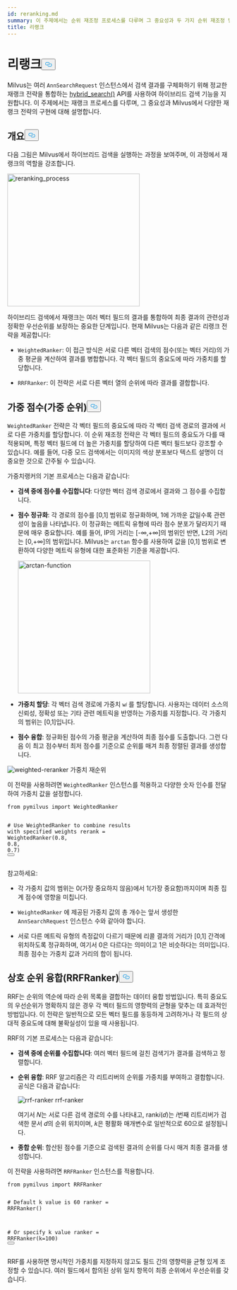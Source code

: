 ```yaml
---
id: reranking.md
summary: 이 주제에서는 순위 재조정 프로세스를 다루며 그 중요성과 두 가지 순위 재조정 방법의 구현에 대해 설명합니다.
title: 리랭크
---
```

<h1 id="Reranking" class="common-anchor-header">리랭크<button data-href="#Reranking" class="anchor-icon" translate="no">
      <svg translate="no"
        aria-hidden="true"
        focusable="false"
        height="20"
        version="1.1"
        viewBox="0 0 16 16"
        width="16"
      >
        <path
          fill="#0092E4"
          fill-rule="evenodd"
          d="M4 9h1v1H4c-1.5 0-3-1.69-3-3.5S2.55 3 4 3h4c1.45 0 3 1.69 3 3.5 0 1.41-.91 2.72-2 3.25V8.59c.58-.45 1-1.27 1-2.09C10 5.22 8.98 4 8 4H4c-.98 0-2 1.22-2 2.5S3 9 4 9zm9-3h-1v1h1c1 0 2 1.22 2 2.5S13.98 12 13 12H9c-.98 0-2-1.22-2-2.5 0-.83.42-1.64 1-2.09V6.25c-1.09.53-2 1.84-2 3.25C6 11.31 7.55 13 9 13h4c1.45 0 3-1.69 3-3.5S14.5 6 13 6z"
        ></path>
      </svg>
    </button></h1><p>Milvus는 여러 <code translate="no">AnnSearchRequest</code> 인스턴스에서 검색 결과를 구체화하기 위해 정교한 재랭크 전략을 통합하는 <a href="https://milvus.io/api-reference/pymilvus/v2.4.x/ORM/Collection/hybrid_search.md">hybrid_search()</a> API를 사용하여 하이브리드 검색 기능을 지원합니다. 이 주제에서는 재랭크 프로세스를 다루며, 그 중요성과 Milvus에서 다양한 재랭크 전략의 구현에 대해 설명합니다.</p>
<h2 id="Overview" class="common-anchor-header">개요<button data-href="#Overview" class="anchor-icon" translate="no">
      <svg translate="no"
        aria-hidden="true"
        focusable="false"
        height="20"
        version="1.1"
        viewBox="0 0 16 16"
        width="16"
      >
        <path
          fill="#0092E4"
          fill-rule="evenodd"
          d="M4 9h1v1H4c-1.5 0-3-1.69-3-3.5S2.55 3 4 3h4c1.45 0 3 1.69 3 3.5 0 1.41-.91 2.72-2 3.25V8.59c.58-.45 1-1.27 1-2.09C10 5.22 8.98 4 8 4H4c-.98 0-2 1.22-2 2.5S3 9 4 9zm9-3h-1v1h1c1 0 2 1.22 2 2.5S13.98 12 13 12H9c-.98 0-2-1.22-2-2.5 0-.83.42-1.64 1-2.09V6.25c-1.09.53-2 1.84-2 3.25C6 11.31 7.55 13 9 13h4c1.45 0 3-1.69 3-3.5S14.5 6 13 6z"
        ></path>
      </svg>
    </button></h2><p>다음 그림은 Milvus에서 하이브리드 검색을 실행하는 과정을 보여주며, 이 과정에서 재랭크의 역할을 강조합니다.</p>
<p><img translate="no" src="/docs/v2.4.x/assets/multi-vector-rerank.png" alt="reranking_process" width="300"/></p>
<p>하이브리드 검색에서 재랭크는 여러 벡터 필드의 결과를 통합하여 최종 결과의 관련성과 정확한 우선순위를 보장하는 중요한 단계입니다. 현재 Milvus는 다음과 같은 리랭크 전략을 제공합니다:</p>
<ul>
<li><p><code translate="no">WeightedRanker</code>: 이 접근 방식은 서로 다른 벡터 검색의 점수(또는 벡터 거리)의 가중 평균을 계산하여 결과를 병합합니다. 각 벡터 필드의 중요도에 따라 가중치를 할당합니다.</p></li>
<li><p><code translate="no">RRFRanker</code>: 이 전략은 서로 다른 벡터 열의 순위에 따라 결과를 결합합니다.</p></li>
</ul>
<h2 id="Weighted-Scoring-WeightedRanker" class="common-anchor-header">가중 점수(가중 순위)<button data-href="#Weighted-Scoring-WeightedRanker" class="anchor-icon" translate="no">
      <svg translate="no"
        aria-hidden="true"
        focusable="false"
        height="20"
        version="1.1"
        viewBox="0 0 16 16"
        width="16"
      >
        <path
          fill="#0092E4"
          fill-rule="evenodd"
          d="M4 9h1v1H4c-1.5 0-3-1.69-3-3.5S2.55 3 4 3h4c1.45 0 3 1.69 3 3.5 0 1.41-.91 2.72-2 3.25V8.59c.58-.45 1-1.27 1-2.09C10 5.22 8.98 4 8 4H4c-.98 0-2 1.22-2 2.5S3 9 4 9zm9-3h-1v1h1c1 0 2 1.22 2 2.5S13.98 12 13 12H9c-.98 0-2-1.22-2-2.5 0-.83.42-1.64 1-2.09V6.25c-1.09.53-2 1.84-2 3.25C6 11.31 7.55 13 9 13h4c1.45 0 3-1.69 3-3.5S14.5 6 13 6z"
        ></path>
      </svg>
    </button></h2><p><code translate="no">WeightedRanker</code> 전략은 각 벡터 필드의 중요도에 따라 각 벡터 검색 경로의 결과에 서로 다른 가중치를 할당합니다. 이 순위 재조정 전략은 각 벡터 필드의 중요도가 다를 때 적용되며, 특정 벡터 필드에 더 높은 가중치를 할당하여 다른 벡터 필드보다 강조할 수 있습니다. 예를 들어, 다중 모드 검색에서는 이미지의 색상 분포보다 텍스트 설명이 더 중요한 것으로 간주될 수 있습니다.</p>
<p>가중치랭커의 기본 프로세스는 다음과 같습니다:</p>
<ul>
<li><p><strong>검색 중에 점수를 수집합니다</strong>: 다양한 벡터 검색 경로에서 결과와 그 점수를 수집합니다.</p></li>
<li><p><strong>점수 정규화</strong>: 각 경로의 점수를 [0,1] 범위로 정규화하며, 1에 가까운 값일수록 관련성이 높음을 나타냅니다. 이 정규화는 메트릭 유형에 따라 점수 분포가 달라지기 때문에 매우 중요합니다. 예를 들어, IP의 거리는 [-∞,+∞]의 범위인 반면, L2의 거리는 [0,+∞]의 범위입니다. Milvus는 <code translate="no">arctan</code> 함수를 사용하여 값을 [0,1] 범위로 변환하여 다양한 메트릭 유형에 대한 표준화된 기준을 제공합니다.</p>
<p><img translate="no" src="/docs/v2.4.x/assets/arctan.png" alt="arctan-function" width="300"/></p></li>
<li><p><strong>가중치 할당</strong>: 각 벡터 검색 경로에 가중치 <code translate="no">w𝑖</code> 를 할당합니다. 사용자는 데이터 소스의 신뢰성, 정확성 또는 기타 관련 메트릭을 반영하는 가중치를 지정합니다. 각 가중치의 범위는 [0,1]입니다.</p></li>
<li><p><strong>점수 융합</strong>: 정규화된 점수의 가중 평균을 계산하여 최종 점수를 도출합니다. 그런 다음 이 최고 점수부터 최저 점수를 기준으로 순위를 매겨 최종 정렬된 결과를 생성합니다.</p></li>
</ul>
<p>
  
   <span class="img-wrapper"> <img translate="no" src="/docs/v2.4.x//assets/weighted-reranker.png" alt="weighted-reranker" class="doc-image" id="weighted-reranker" />
   </span> <span class="img-wrapper"> <span>가중치 재순위</span> </span></p>
<p>이 전략을 사용하려면 <code translate="no">WeightedRanker</code> 인스턴스를 적용하고 다양한 숫자 인수를 전달하여 가중치 값을 설정합니다.</p>
<pre><code translate="no" class="language-python"><span class="hljs-keyword">from</span> pymilvus <span class="hljs-keyword">import</span> WeightedRanker

<span class="hljs-comment"># Use WeightedRanker to combine results with specified weights</span>
rerank = WeightedRanker(<span class="hljs-number">0.8</span>, <span class="hljs-number">0.8</span>, <span class="hljs-number">0.7</span>) 
<button class="copy-code-btn"></button></code></pre>
<p>참고하세요:</p>
<ul>
<li><p>각 가중치 값의 범위는 0(가장 중요하지 않음)에서 1(가장 중요함)까지이며 최종 집계 점수에 영향을 미칩니다.</p></li>
<li><p><code translate="no">WeightedRanker</code> 에 제공된 가중치 값의 총 개수는 앞서 생성한 <code translate="no">AnnSearchRequest</code> 인스턴스 수와 같아야 합니다.</p></li>
<li><p>서로 다른 메트릭 유형의 측정값이 다르기 때문에 리콜 결과의 거리가 [0,1] 간격에 위치하도록 정규화하며, 여기서 0은 다르다는 의미이고 1은 비슷하다는 의미입니다. 최종 점수는 가중치 값과 거리의 합이 됩니다.</p></li>
</ul>
<h2 id="Reciprocal-Rank-Fusion-RRFRanker" class="common-anchor-header">상호 순위 융합(RRFRanker)<button data-href="#Reciprocal-Rank-Fusion-RRFRanker" class="anchor-icon" translate="no">
      <svg translate="no"
        aria-hidden="true"
        focusable="false"
        height="20"
        version="1.1"
        viewBox="0 0 16 16"
        width="16"
      >
        <path
          fill="#0092E4"
          fill-rule="evenodd"
          d="M4 9h1v1H4c-1.5 0-3-1.69-3-3.5S2.55 3 4 3h4c1.45 0 3 1.69 3 3.5 0 1.41-.91 2.72-2 3.25V8.59c.58-.45 1-1.27 1-2.09C10 5.22 8.98 4 8 4H4c-.98 0-2 1.22-2 2.5S3 9 4 9zm9-3h-1v1h1c1 0 2 1.22 2 2.5S13.98 12 13 12H9c-.98 0-2-1.22-2-2.5 0-.83.42-1.64 1-2.09V6.25c-1.09.53-2 1.84-2 3.25C6 11.31 7.55 13 9 13h4c1.45 0 3-1.69 3-3.5S14.5 6 13 6z"
        ></path>
      </svg>
    </button></h2><p>RRF는 순위의 역순에 따라 순위 목록을 결합하는 데이터 융합 방법입니다. 특히 중요도의 우선순위가 명확하지 않은 경우 각 벡터 필드의 영향력의 균형을 맞추는 데 효과적인 방법입니다. 이 전략은 일반적으로 모든 벡터 필드를 동등하게 고려하거나 각 필드의 상대적 중요도에 대해 불확실성이 있을 때 사용됩니다.</p>
<p>RRF의 기본 프로세스는 다음과 같습니다:</p>
<ul>
<li><p><strong>검색 중에 순위를 수집합니다</strong>: 여러 벡터 필드에 걸친 검색기가 결과를 검색하고 정렬합니다.</p></li>
<li><p><strong>순위 융합</strong>: RRF 알고리즘은 각 리트리버의 순위를 가중치를 부여하고 결합합니다. 공식은 다음과 같습니다:</p>
<p>
  
   <span class="img-wrapper"> <img translate="no" src="/docs/v2.4.x//assets/rrf-ranker.png" alt="rrf-ranker" class="doc-image" id="rrf-ranker" />
   </span> <span class="img-wrapper"> <span>rrf-ranker</span> </span></p>
<p>여기서 𝑁는 서로 다른 검색 경로의 수를 나타내고, rank𝑖(𝑑)는 𝑖번째 리트리버가 검색한 문서 𝑑의 순위 위치이며, 𝑘은 평활화 매개변수로 일반적으로 60으로 설정됩니다.</p></li>
<li><p><strong>종합 순위</strong>: 합산된 점수를 기준으로 검색된 결과의 순위를 다시 매겨 최종 결과를 생성합니다.</p></li>
</ul>
<p>이 전략을 사용하려면 <code translate="no">RRFRanker</code> 인스턴스를 적용합니다.</p>
<pre><code translate="no" class="language-python"><span class="hljs-keyword">from</span> pymilvus <span class="hljs-keyword">import</span> RRFRanker

<span class="hljs-comment"># Default k value is 60</span>
ranker = RRFRanker()

<span class="hljs-comment"># Or specify k value</span>
ranker = RRFRanker(k=<span class="hljs-number">100</span>)
<button class="copy-code-btn"></button></code></pre>
<p>RRF를 사용하면 명시적인 가중치를 지정하지 않고도 필드 간의 영향력을 균형 있게 조정할 수 있습니다. 여러 필드에서 합의된 상위 일치 항목이 최종 순위에서 우선순위를 갖습니다.</p>
